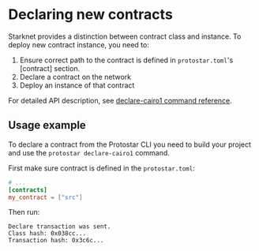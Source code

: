 # Declaring new contracts

Starknet provides a distinction between contract class and instance. To deploy new contract instance, you need to:

1. Ensure correct path to the contract is defined in `protostar.toml`'s \[contract\] section.
2. Declare a contract on the network
3. Deploy an instance of that contract

For detailed API description, see [declare-cairo1 command reference](../../../cli-reference.md#declare-cairo1).

## Usage example

To declare a contract from the Protostar CLI you need to build your project and use the `protostar declare-cairo1`
command.

First make sure contract is defined in the `protostar.toml`:

```toml title=protostar.toml
# ...
[contracts]
my_contract = ["src"]
```

Then run:

```console title="protostar declare my_contract --network testnet"
Declare transaction was sent.
Class hash: 0x038cc...
Transaction hash: 0x3c6c...
```

